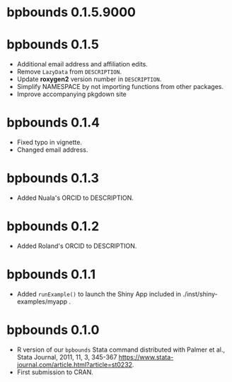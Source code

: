 # bpbounds 0.1.5.9000

# bpbounds 0.1.5

* Additional email address and affiliation edits.
* Remove `LazyData` from `DESCRIPTION`.
* Update **roxygen2** version number in `DESCRIPTION`.
* Simplify NAMESPACE by not importing functions from other packages.
* Improve accompanying pkgdown site

# bpbounds 0.1.4

* Fixed typo in vignette.
* Changed email address.

# bpbounds 0.1.3

* Added Nuala's ORCID to DESCRIPTION.

# bpbounds 0.1.2

* Added Roland's ORCID to DESCRIPTION.

# bpbounds 0.1.1

* Added `runExample()` to launch the Shiny App included in ./inst/shiny-examples/myapp .

# bpbounds 0.1.0

* R version of our `bpbounds` Stata command distributed with Palmer et al., Stata Journal, 2011, 11, 3, 345-367 <https://www.stata-journal.com/article.html?article=st0232>.
* First submission to CRAN.
